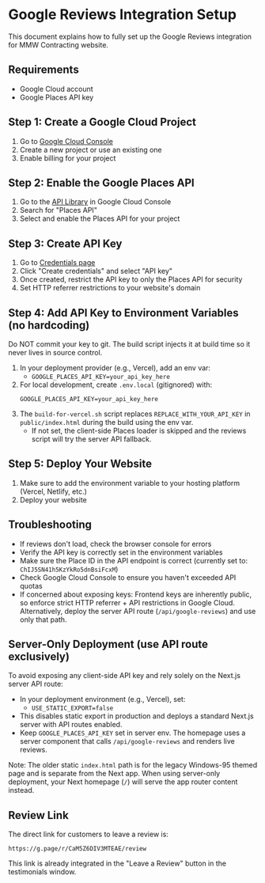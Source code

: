 # Google Reviews Integration Setup

This document explains how to fully set up the Google Reviews integration for MMW Contracting website.

## Requirements

- Google Cloud account
- Google Places API key

## Step 1: Create a Google Cloud Project

1. Go to [Google Cloud Console](https://console.cloud.google.com/)
2. Create a new project or use an existing one
3. Enable billing for your project

## Step 2: Enable the Google Places API

1. Go to the [API Library](https://console.cloud.google.com/apis/library) in Google Cloud Console
2. Search for "Places API"
3. Select and enable the Places API for your project

## Step 3: Create API Key

1. Go to [Credentials page](https://console.cloud.google.com/apis/credentials)
2. Click "Create credentials" and select "API key"
3. Once created, restrict the API key to only the Places API for security
4. Set HTTP referrer restrictions to your website's domain

## Step 4: Add API Key to Environment Variables (no hardcoding)

Do NOT commit your key to git. The build script injects it at build time so it never lives in source control.

1. In your deployment provider (e.g., Vercel), add an env var:
   - `GOOGLE_PLACES_API_KEY=your_api_key_here`
2. For local development, create `.env.local` (gitignored) with:
   ```
   GOOGLE_PLACES_API_KEY=your_api_key_here
   ```
3. The `build-for-vercel.sh` script replaces `REPLACE_WITH_YOUR_API_KEY` in `public/index.html` during the build using the env var.
   - If not set, the client-side Places loader is skipped and the reviews script will try the server API fallback.

## Step 5: Deploy Your Website

1. Make sure to add the environment variable to your hosting platform (Vercel, Netlify, etc.)
2. Deploy your website

## Troubleshooting

- If reviews don't load, check the browser console for errors
- Verify the API key is correctly set in the environment variables
- Make sure the Place ID in the API endpoint is correct (currently set to: `ChIJ5SN41h5KzYkRo5dnBsiFcxM`)
- Check Google Cloud Console to ensure you haven't exceeded API quotas
- If concerned about exposing keys: Frontend keys are inherently public, so enforce strict HTTP referrer + API restrictions in Google Cloud. Alternatively, deploy the server API route (`/api/google-reviews`) and use only that path.

## Server-Only Deployment (use API route exclusively)

To avoid exposing any client-side API key and rely solely on the Next.js server API route:

- In your deployment environment (e.g., Vercel), set:
  - `USE_STATIC_EXPORT=false`
- This disables static export in production and deploys a standard Next.js server with API routes enabled.
- Keep `GOOGLE_PLACES_API_KEY` set in server env. The homepage uses a server component that calls `/api/google-reviews` and renders live reviews.

Note: The older static `index.html` path is for the legacy Windows-95 themed page and is separate from the Next app. When using server-only deployment, your Next homepage (`/`) will serve the app router content instead.

## Review Link

The direct link for customers to leave a review is:
```
https://g.page/r/CaM5Z6DIV3MTEAE/review
```

This link is already integrated in the "Leave a Review" button in the testimonials window.
